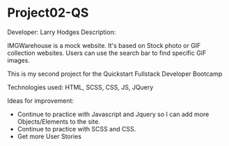 # Project02-QS

Developer: Larry Hodges
Description: 

IMGWarehouse is a mock website. It's based on Stock photo or GIF collection websites. 
Users can use the search bar to find specific GIF images. 

This is my second project for the Quickstart Fullstack Developer Bootcamp

Technologies used: HTML, SCSS, CSS, JS, JQuery

Ideas for improvement: 

- Continue to practice with Javascript and Jquery so I can add more Objects/Elements to the site. 
- Continue to practice with SCSS and CSS. 
- Get more User Stories
